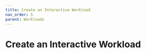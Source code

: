 ```yaml
---
title: Create an Interactive Workload
nav_order: 5
parent: Workloads
---
```


# Create an Interactive Workload

